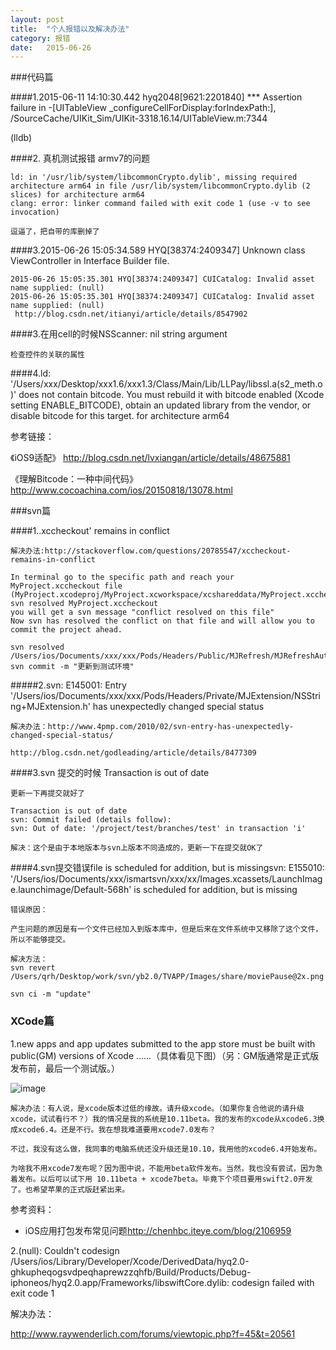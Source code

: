 ```yaml
---
layout: post
title:  "个人报错以及解决办法"
category: 报错
date:   2015-06-26
---
```


###代码篇

####1.2015-06-11 14:10:30.442 hyq2048[9621:2201840] *** Assertion failure in -[UITableView _configureCellForDisplay:forIndexPath:], /SourceCache/UIKit_Sim/UIKit-3318.16.14/UITableView.m:7344

(lldb) 

####2. 真机测试报错 armv7的问题   

```
ld: in '/usr/lib/system/libcommonCrypto.dylib', missing required architecture arm64 in file /usr/lib/system/libcommonCrypto.dylib (2 slices) for architecture arm64
clang: error: linker command failed with exit code 1 (use -v to see invocation)

逗逼了，把自带的库删掉了
```
####3.2015-06-26 15:05:34.589 HYQ[38374:2409347] Unknown class ViewController in Interface Builder file.

```
2015-06-26 15:05:35.301 HYQ[38374:2409347] CUICatalog: Invalid asset name supplied: (null)
2015-06-26 15:05:35.301 HYQ[38374:2409347] CUICatalog: Invalid asset name supplied: (null)
 http://blog.csdn.net/itianyi/article/details/8547902
 ```
####3.在用cell的时候NSScanner: nil string argument  
 
 ```
检查控件的关联的属性
 ```

####4.ld: '/Users/xxx/Desktop/xxx1.6/xxx1.3/Class/Main/Lib/LLPay/libssl.a(s2_meth.o)' does not contain bitcode. You must rebuild it with bitcode enabled (Xcode setting ENABLE_BITCODE), obtain an updated library from the vendor, or disable bitcode for this target. for architecture arm64

参考链接：

《iOS9适配》 <http://blog.csdn.net/lvxiangan/article/details/48675881>

《理解Bitcode：一种中间代码》<http://www.cocoachina.com/ios/20150818/13078.html>
 
###svn篇

####1..xccheckout' remains in conflict

```
解决办法:http://stackoverflow.com/questions/20785547/xccheckout-remains-in-conflict

In terminal go to the specific path and reach your MyProject.xccheckout file (MyProject.xcodeproj/MyProject.xcworkspace/xcshareddata/MyProject.xccheckout)
svn resolved MyProject.xccheckout
you will get a svn message "conflict resolved on this file"
Now svn has resolved the conflict on that file and will allow you to commit the project ahead.

svn resolved /Users/ios/Documents/xxx/xxx/Pods/Headers/Public/MJRefresh/MJRefreshAutoStateFooter.h
svn commit -m "更新到测试环境"
```

#####2.svn: E145001: Entry '/Users/ios/Documents/xxx/xxx/Pods/Headers/Private/MJExtension/NSString+MJExtension.h' has unexpectedly changed special status

```
解决办法：http://www.4pmp.com/2010/02/svn-entry-has-unexpectedly-changed-special-status/

http://blog.csdn.net/godleading/article/details/8477309
````

####3.svn 提交的时候 Transaction is out of date

```
更新一下再提交就好了 

Transaction is out of date 
svn: Commit failed (details follow): 
svn: Out of date: '/project/test/branches/test' in transaction 'i' 

解决：这个是由于本地版本与svn上版本不同造成的，更新一下在提交就OK了
 ```
 
####4.svn提交错误file is scheduled for addition, but is missingsvn: E155010: '/Users/ios/Documents/xxx/ismartsvn/xxx/xx/Images.xcassets/LaunchImage.launchimage/Default-568h' is scheduled for addition, but is missing

```
错误原因：

产生问题的原因是有一个文件已经加入到版本库中，但是后来在文件系统中又移除了这个文件，所以不能够提交。

解决方法：
svn revert /Users/qrh/Desktop/work/svn/yb2.0/TVAPP/Images/share/moviePause@2x.png 

svn ci -m "update"
```
### XCode篇

1.new apps and app updates submitted to the app store must be built with public(GM) versions of Xcode ……（具体看见下图）（另：GM版通常是正式版发布前，最后一个测试版。）

![image](/images/personnalerror/fabu_error01.png)

```
解决办法：有人说，是xcode版本过低的缘故。请升级xcode。（如果你复合他说的请升级xcode，试试看行不？）我的情况是我的系统是10.11beta。我的发布的xcode从xcode6.3换成xcode6.4。还是不行。我在想我难道要用xcode7.0发布？

不过，我没有这么做，我同事的电脑系统还没升级还是10.10，我用他的xcode6.4开始发布。

为啥我不用xcode7发布呢？因为图中说，不能用beta软件发布。当然，我也没有尝试，因为急着发布。以后可以试下用 10.11beta + xcode7beta。毕竟下个项目要用swift2.0开发了。也希望苹果的正式版赶紧出来。
```
参考资料：

* iOS应用打包发布常见问题<http://chenhbc.iteye.com/blog/2106959>
 
2.(null):  Couldn't codesign /Users/ios/Library/Developer/Xcode/DerivedData/hyq2.0-ghkupheqogsvdpeqhaprewzzqhfb/Build/Products/Debug-iphoneos/hyq2.0.app/Frameworks/libswiftCore.dylib: codesign failed with exit code 1

解决办法：

<http://www.raywenderlich.com/forums/viewtopic.php?f=45&t=20561>









